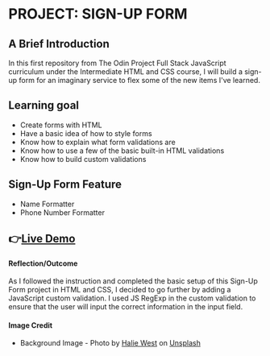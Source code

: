 # PROJECT: SIGN-UP FORM

## A Brief Introduction
In this first repository from The Odin Project Full Stack JavaScript curriculum under the Intermediate HTML and CSS course, I will build a sign-up form for an imaginary service to flex some of the new items I've learned.


## Learning goal
- Create forms with HTML
- Have a basic idea of how to style forms
- Know how to explain what form validations are
- Know how to use a few of the basic built-in HTML validations
- Know how to build custom validations


## Sign-Up Form Feature
- Name Formatter
- Phone Number Formatter

## :point_right:[Live Demo](https://ronnieber.github.io/odin-sign-up_form/)


#### Reflection/Outcome
As I followed the instruction and completed the basic setup of this Sign-Up Form project in HTML and CSS, I decided to go further by adding a JavaScript custom validation. I used JS RegExp in the custom validation to ensure that the user will input the correct information in the input field.


#### Image Credit
- Background Image - Photo by [Halie West](https://unsplash.com/@haliewestphoto?utm_source=unsplash&utm_medium=referral&utm_content=creditCopyText) on [Unsplash](https://unsplash.com/?utm_source=unsplash&utm_medium=referral&utm_content=creditCopyText)